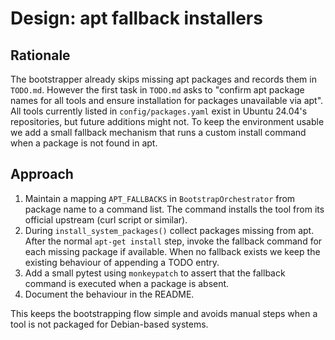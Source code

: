 # Design: apt fallback installers

## Rationale
The bootstrapper already skips missing apt packages and records them in `TODO.md`.
However the first task in `TODO.md` asks to "confirm apt package names for all tools and ensure installation for packages unavailable via apt".
All tools currently listed in `config/packages.yaml` exist in Ubuntu 24.04's
repositories, but future additions might not. To keep the environment usable we
add a small fallback mechanism that runs a custom install command when a package
is not found in apt.

## Approach
1. Maintain a mapping `APT_FALLBACKS` in `BootstrapOrchestrator` from package
   name to a command list. The command installs the tool from its official
   upstream (curl script or similar).
2. During `install_system_packages()` collect packages missing from apt. After
   the normal `apt-get install` step, invoke the fallback command for each
   missing package if available. When no fallback exists we keep the existing
   behaviour of appending a TODO entry.
3. Add a small pytest using `monkeypatch` to assert that the fallback command is
   executed when a package is absent.
4. Document the behaviour in the README.

This keeps the bootstrapping flow simple and avoids manual steps when a tool is
not packaged for Debian-based systems.
